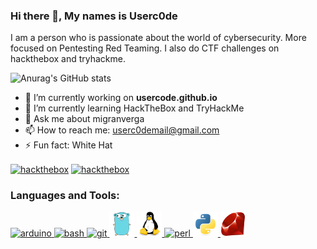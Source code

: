 ### Hi there 👋, My names is Userc0de

I am a person who is passionate about the world of cybersecurity. More focused on Pentesting Red Teaming. I also do CTF challenges on hackthebox and tryhackme. 

![Anurag's GitHub stats](https://github-readme-stats.vercel.app/api?username=userc0de&show_icons=true&theme=radical)

- 🔭 I’m currently working on **usercode.github.io** 
- 🌱 I’m currently learning HackTheBox and TryHackMe 
- 💬 Ask me about migranverga 
- 📫 How to reach me: userc0demail@gmail.com 
- ⚡ Fun fact: White Hat 

<a href="https://www.hackthebox.com/home/users/profile/419310" target="blank"><img align="center" src="https://silofy.gallerycdn.vsassets.io/extensions/silofy/hackthebox/0.2.8/1586357939010/Microsoft.VisualStudio.Services.Icons.Default" alt="hackthebox" height="40" width="40" /></a> <a href="https://tryhackme.com/p/Mijoy" target="blank"><img align="center" src="https://tryhackme-images.s3.amazonaws.com/room-icons/e75903ecb45ecd77c5635918f87e1a08.png" alt="hackthebox" height="40" width="40" /></a>

<h3 align="left">Languages and Tools:</h3>
<p align="left"> <a href="https://www.arduino.cc/" target="_blank" rel="noreferrer"> <img src="https://cdn.worldvectorlogo.com/logos/arduino-1.svg" alt="arduino" width="40" height="40"/> </a> <a href="https://www.gnu.org/software/bash/" target="_blank" rel="noreferrer"> <img src="https://www.vectorlogo.zone/logos/gnu_bash/gnu_bash-icon.svg" alt="bash" width="40" height="40"/> </a> <a href="https://git-scm.com/" target="_blank" rel="noreferrer"> <img src="https://www.vectorlogo.zone/logos/git-scm/git-scm-icon.svg" alt="git" width="40" height="40"/> </a> <a href="https://golang.org" target="_blank" rel="noreferrer"> <img src="https://raw.githubusercontent.com/devicons/devicon/master/icons/go/go-original.svg" alt="go" width="40" height="40"/> </a> <a href="https://www.linux.org/" target="_blank" rel="noreferrer"> <img src="https://raw.githubusercontent.com/devicons/devicon/master/icons/linux/linux-original.svg" alt="linux" width="40" height="40"/> </a> <a href="https://www.perl.org/" target="_blank" rel="noreferrer"> <img src="https://api.iconify.design/logos-perl.svg" alt="perl" width="40" height="40"/> </a> <a href="https://www.python.org" target="_blank" rel="noreferrer"> <img src="https://raw.githubusercontent.com/devicons/devicon/master/icons/python/python-original.svg" alt="python" width="40" height="40"/> </a> <a href="https://www.ruby-lang.org/en/" target="_blank" rel="noreferrer"> <img src="https://raw.githubusercontent.com/devicons/devicon/master/icons/ruby/ruby-original.svg" alt="ruby" width="40" height="40"/> </a> </p>
